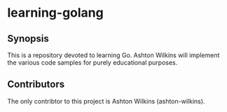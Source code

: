 # learning-golang

## Synopsis

This is a repository devoted to learning Go. Ashton Wilkins will implement the various code samples for purely educational purposes.

## Contributors

The only contribtor to this project is Ashton Wilkins (ashton-wilkins).

